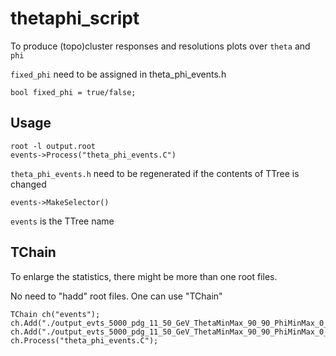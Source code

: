 # thetaphi_script
To produce (topo)cluster responses and resolutions plots over ```theta``` and ```phi```

```fixed_phi``` need to be assigned in theta_phi_events.h
```
bool fixed_phi = true/false;
```

## Usage
```
root -l output.root
events->Process("theta_phi_events.C")
```

```theta_phi_events.h``` need to be regenerated if the contents of TTree is changed
```
events->MakeSelector()
```

```events``` is the TTree name

## TChain
To enlarge the statistics, there might be more than one root files.

No need to "hadd" root files. One can use "TChain"
```
TChain ch("events");
ch.Add("./output_evts_5000_pdg_11_50_GeV_ThetaMinMax_90_90_PhiMinMax_0_6.28318_1.root");
ch.Add("./output_evts_5000_pdg_11_50_GeV_ThetaMinMax_90_90_PhiMinMax_0_6.28318_2.root");
ch.Process("theta_phi_events.C");
```

